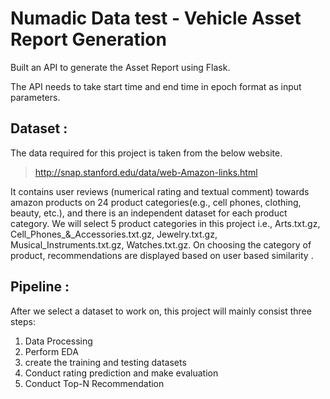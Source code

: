 # Numadic Data test - Vehicle Asset Report Generation

Built an API to generate the Asset Report using Flask.

The API needs to take start time and end time in epoch format as input parameters.

## Dataset :

The data required for this project is taken from the below website.
> http://snap.stanford.edu/data/web-Amazon-links.html

It contains user reviews (numerical rating and textual comment) towards amazon products on 24 product categories(e.g., cell phones, clothing, beauty, etc.), and there is an independent dataset for each product category. We will select 5 product categories in this project i.e., Arts.txt.gz, Cell_Phones_&_Accessories.txt.gz, Jewelry.txt.gz, Musical_Instruments.txt.gz, Watches.txt.gz. On choosing the category of product, recommendations are displayed based on user based similarity .

## Pipeline :
After we select a dataset to work on, this project will mainly consist three steps:

1) Data Processing
2) Perform EDA
3) create the training and testing datasets
4) Conduct rating prediction and make evaluation
5) Conduct Top-N Recommendation

